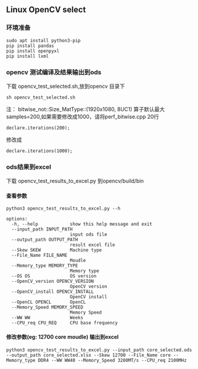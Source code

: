 ## Linux OpenCV select
### 环境准备
```
sudo apt install python3-pip
pip install pandas
pip install openpyxl
pip install lxml
```
### opencv 测试编译及结果输出到ods
下载 opencv_test_selected.sh,放到opencv 目录下
```
sh opencv_test_selected.sh
```
注： bitwise_not::Size_MatType::(1920x1080, 8UC1) 算子默认最大samples=200,如果需要修改成1000，请将perf_bitwise.cpp 20行
```
declare.iterations(200);
```
修改成
```
declare.iterations(1000);
```

### ods结果到excel
下载 opencv_test_results_to_excel.py 到opencv/build/bin

#### 查看参数
```
python3 opencv_test_results_to_excel.py --h

options:
  -h, --help            show this help message and exit
  --input_path INPUT_PATH
                        input ods file
  --output_path OUTPUT_PATH
                        result excel file
  --Skew SKEW           Machine type
  --File_Name FILE_NAME
                        Moudle
  --Memory_type MEMORY_TYPE
                        Memory type
  --OS OS               OS version
  --OpenCV_version OPENCV_VERSION
                        OpenCV version
  --OpenCV_install OPENCV_INSTALL
                        OpenCV install
  --OpenCL OPENCL       OpenCL
  --Memory_Speed MEMORY_SPEED
                        Memory Speed
  --WW WW               Weeks
  --CPU_req CPU_REQ     CPU base frequency
```


#### 修改参数(eg: 12700 core moudle) 输出到excel
```
python3 opencv_test_results_to_excel.py --input_path core_selected.ods --output_path core_selected.xlsx --Skew 12700 --File_Name core --Memory_type DDR4 --WW WW40 --Memory_Speed 3200MT/s --CPU_req 2100MHz
```
